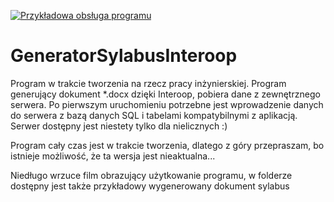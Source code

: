 
[![Przykładowa obsługa programu](https://img.youtube.com/vi/DEPnlI-15yc/0.jpg)](https://www.youtube.com/watch?v=DEPnlI-15yc)

# GeneratorSylabusInteroop

Program w trakcie tworzenia na rzecz pracy inżynierskiej. Program generujący dokument *.docx dzięki Interoop, pobiera dane z zewnętrznego serwera. Po pierwszym uruchomieniu potrzebne jest wprowadzenie danych do serwera z bazą danych SQL i tabelami kompatybilnymi z aplikacją. Serwer dostępny jest niestety tylko dla nielicznych :)

Program cały czas jest w trakcie tworzenia, dlatego z góry przepraszam, bo istnieje możliwość, że ta wersja jest nieaktualna...

Niedługo wrzuce film obrazujący użytkowanie programu, w folderze dostępny jest także przykładowy wygenerowany dokument sylabus
